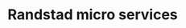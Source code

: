 <!--
  slug: randstad-micro-services
  type: fortpolio
  excerpt: Front-end implementation of micro-service based functionalities for Randstad. White-label Angular widgets are eventually to be rolled out across all operating companies. 
  categories: JavaScript, HTML/CSS, UX, mobile
  tags: CSS, HTML, TypeScript, Angular, test, scrum, Cypress
  clients: Randstad
  collaboration: 
  prizes: 
  thumbnail: Randstad.png
  image:
  images: 
  inCv: true
  inPortfolio: false
  dateFrom: 2020-10-01
  dateTo: 2021-09-25
-->

# Randstad micro services


